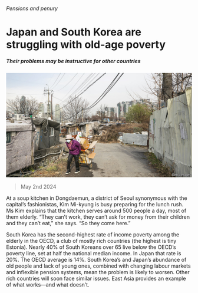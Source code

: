 ###### Pensions and penury

# Japan and South Korea are struggling with old-age poverty 

##### Their problems may be instructive for other countries 

![image](images/20240504_ASP002.jpg) 

> May 2nd 2024 

At a soup kitchen in Dongdaemun, a district of Seoul synonymous with the capital’s fashionistas, Kim Mi-kyung is busy preparing for the lunch rush. Ms Kim explains that the kitchen serves around 500 people a day, most of them elderly. “They can’t work, they can’t ask for money from their children and they can’t eat,” she says. “So they come here.” 

South Korea has the second-highest rate of income poverty among the elderly in the OECD, a club of mostly rich countries (the highest is tiny Estonia). Nearly 40% of South Koreans over 65 live below the OECD’s poverty line, set at half the national median income. In Japan that rate is 20%. The OECD average is 14%. South Korea’s and Japan’s abundance of old people and lack of young ones, combined with changing labour markets and inflexible pension systems, mean the problem is likely to worsen. Other rich countries will soon face similar issues. East Asia provides an example of what works—and what doesn’t. 

